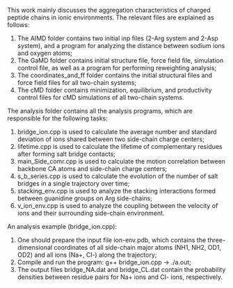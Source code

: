 This work mainly discusses the aggregation characteristics of charged peptide chains in ionic environments. The relevant files are explained as follows:
1. The AIMD folder contains two initial inp files (2-Arg system and 2-Asp system), and a program for analyzing the distance between sodium ions and oxygen atoms;
2. The GaMD folder contains initial structure file, force field file, simulation control file, as well as a program for performing reweighting analysis;
3. The coordinates_and_ff folder contains the initial structural files and force field files for all two-chain systems;
4. The cMD folder contains minimization, equilibrium, and productivity control files for cMD simulations of all two-chain systems.

The analysis folder contains all the analysis programs, which are responsible for the following tasks:
1. bridge_ion.cpp is used to calculate the average number and standard deviation of ions shared between two side-chain charge centers;
2. lifetime.cpp is used to calculate the lifetime of complementary residues after forming salt bridge contacts;
3. main_Side_comr.cpp is used to calculate the motion correlation between backbone CA atoms and side-chain charge centers;
4. s_b_series.cpp is used to calculate the evolution of the number of salt bridges in a single trajectory over time;
5. stacking_env.cpp is used to analyze the stacking interactions formed between guanidine groups on Arg side-chains;
6. v_ion_env.cpp is used to analyze the coupling between the velocity of ions and their surrounding side-chain environment.

An analysis example (bridge_ion.cpp):
1. One should prepare the input file ion-env.pdb, which contains the three-dimensional coordinates of all side-chain major atoms (NH1, NH2, OD1, OD2) and all ions (Na+, Cl-) along the trajectory;
2. Compile and run the program: g++ bridge_ion.cpp → ./a.out;
3. The output files bridge_NA.dat and bridge_CL.dat contain the probability densities between residue pairs for Na+ ions and Cl- ions, respectively.
